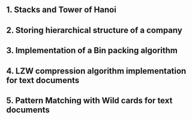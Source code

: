 ## 1. Stacks and Tower of Hanoi
## 2. Storing hierarchical structure of a company
## 3. Implementation of a Bin packing algorithm
## 4. LZW compression algorithm implementation for text documents 
## 5. Pattern Matching with Wild cards for text documents